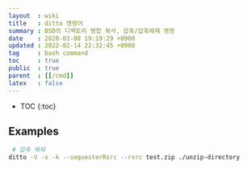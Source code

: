 ```yaml
---
layout  : wiki
title   : ditto 명령어
summary : BSD의 디렉토리 병합 복사, 압축/압축해제 명령
date    : 2020-03-08 19:19:29 +0900
updated : 2022-02-14 22:32:45 +0900
tag     : bash command
toc     : true
public  : true
parent  : [[/cmd]]
latex   : false
---
```

* TOC
{:toc}

## Examples

```bash
 # 압축 해제
ditto -V -x -k --sequesterRsrc --rsrc test.zip ./unzip-directory
```
